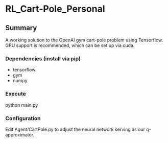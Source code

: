 

# RL_Cart-Pole_Personal 
## Summary 
  A working solution to the OpenAI gym cart-pole problem using Tensorflow. GPU support is recommended, which can be set up via cuda.

### Dependencies (install via pip)
  - tensorflow
  - gym
  - numpy

### Execute
  python main.py

### Configuration
  Edit Agent/CartPole.py to adjust the neural network serving as our q-approximator.
